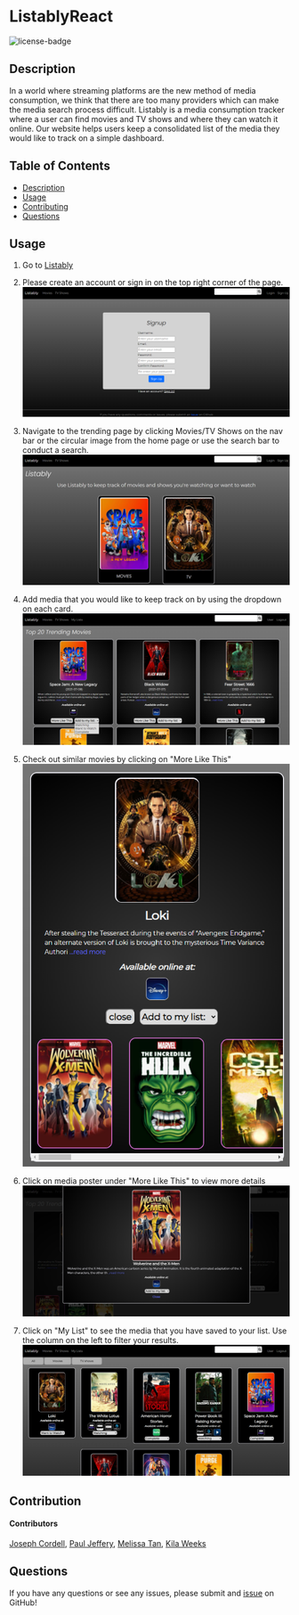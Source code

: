 # ListablyReact

![license-badge](https://img.shields.io/badge/license-MIT-yellow)

## Description
In a world where streaming platforms are the new method of media consumption, we think that there are too many providers which can make the media search process difficult. Listably is a media consumption tracker where a user can find movies and TV shows and where they can watch it online. Our website helps users keep a consolidated list of the media they would like to track on a simple dashboard.

## Table of Contents
- [Description](#description)
- [Usage](#usage)
- [Contributing](#contributing)
- [Questions](#questions)

## Usage
1. Go to [Listably](https://listably.herokuapp.com/)
	
2. Please create an account or sign in on the top right corner of the page.
	![Screenshot of the Listably Homepage](./assets/images/signup.png)

3. Navigate to the trending page by clicking Movies/TV Shows on the nav bar or the circular image from the home page or use the search bar to conduct a search.</br>
	![Screenshot of the Listably Homepage](./assets/images/homepage.png)

4. Add media that you would like to keep track on by using the dropdown on each card. <br>
    ![Screenshot of the Listably Trending movies](./assets/images/add-media.png)

5. Check out similar movies by clicking on "More Like This" <br>
    ![Screenshot of the Listably Similar Media](./assets/images/similar-media.png)

6. Click on media poster under "More Like This" to view more details <br>
![Screenshot of the Listably Similar Modal](./assets/images/similar-modal.png)

7. Click on "My List" to see the media that you have saved to your list. Use the column on the left to filter your results.
    ![Screenshot of the Listably User Page](./assets/images/user-list.png)

## Contribution
#### Contributors
[Joseph Cordell](https://github.com/JosephCordell), 
[Paul Jeffery](https://github.com/Paulndrwjeffrey), 
[Melissa Tan](https://github.com/melissa-tan), 
[Kila Weeks](https://github.com/kilaweeks)


## Questions
If you have any questions or see any issues, please submit and [issue](https://github.com/JosephCordell/Listably/issues) on GitHub!


